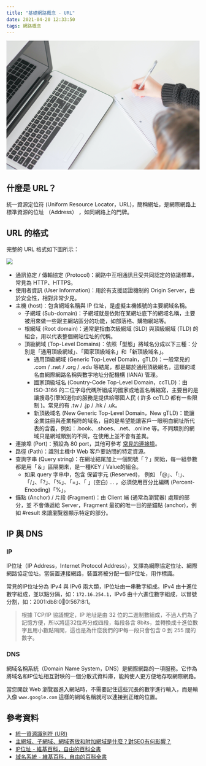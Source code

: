 ```yaml
---
title: "基礎網路概念 - URL"
date: 2021-04-20 12:33:50
tags: 網路概念
---
```

![](/uploads/note.jpg)

## 什麼是 URL？

統一資源定位符 (Uniform Resource Locator，URL)，簡稱網址，是網際網路上標準資源的位址 （Address） ，如同網路上的門牌。
<!-- more -->
## URL 的格式

完整的 URL 格式如下圖所示：

![](https://user-images.githubusercontent.com/7014009/114458357-add92b80-9c11-11eb-943e-028544a54fc0.png)

* 通訊協定 / 傳輸協定 (Protocol)：網路中互相通訊且受共同認定的協議標準，常見為 HTTP、HTTPS。
* 使用者資訊 (User Information)：用於有支援認證機制的 Origin Server，由於安全性，相對非常少見。
* 主機 (host)：包含網域名稱與 IP 位址，是虛擬主機帳號的主要網域名稱。
    * 子網域 (Sub-domain)：子網域就是依附在某網址底下的網域名稱，主要被用來做一些跟主網站區分的功能，如部落格、購物網站等。
    * 根網域 (Root domain)：通常是指由次級網域 (SLD) 與頂級網域 (TLD) 的組合，用以代表整個網站位址的代稱。
    * 頂級網域 (Top-Level Domains)：依照「型態」將域名分成以下三種：分別是「通用頂級網域」、「國家頂級域名」和「新頂級域名」。
        * 通用頂級網域 (Generic Top-Level Domain，gTLD)：一般常見的 .com / .net / .org / .edu 等結尾，都是屬於通用頂級網名，這類的域名由網際網路名稱與數字地址分配機構 (IANA) 管理。
        * 國家頂級域名 (Country-Code Top-Level Domain，ccTLD)：由 ISO-3166 的二位字母代碼所組成的國家或地區名稱縮寫，主要目的是讓搜尋引擎知道你的服務是提供給哪國人民 ( 許多 ccTLD 都有一些限制 )。常見的有 .tw / .jp / .hk / .uk。 
        * 新頂級域名 (New Generic Top-Level Domain，New gTLD)：能讓企業註冊與產業相符的域名，目的是希望能讓客戶一眼明白網址所代表的含義，例如：.book、.shoes、.net、.online 等。不同類別的網域只是網域類別的不同，在使用上並不會有差異。
* 連接埠 (Port)：預設為 80 port，其他可參考 [常見的連接埠](https://web.mit.edu/rhel-doc/4/RH-DOCS/rhel-sg-zh_tw-4/ch-ports.html)。
* 路徑 (Path)：識別主機中 Web 客戶要訪問的特定資源。
* 查詢字串 (Query string)：在網址結尾加上一個問號「？」開始，每一組參數都是用「＆」區隔開來，是一種KEY / Value的組合。
    * 如果 query 字串中，包含 保留字元 (Reserved)，
例如 「@」、「:」、「/」、「?」、「%」、「=」、「 」(空白) … ，必須使用百分比編碼 (Percent-Encoding)「%」。
* 錨點 (Anchor) / 片段 (Fragment)：由 Client 端 (通常為瀏覽器) 處理的部分，並 不會傳遞給 Server，Fragment 最初的唯一目的是錨點 (anchor)，例如 #result 來讓瀏覽器顯示特定的部分。

## IP 與 DNS

### IP

IP位址（IP Address，Internet Protocol Address），又譯為網際協定位址、網際網路協定位址。當裝置連接網路，裝置將被分配一個IP位址，用作標識。

常見的IP位址分為 IPv4 與 IPv6 兩大類，IP位址由一串數字組成。IPv4 由十進位數字組成，並以點分隔，如：`172.16.254.1`，IPv6 由十六進位數字組成，以冒號分割，如：2001:db8:0:1234:0:567:8:1。
>根據 TCP/IP 協議規定，IP 地址是由 32 位的二進制數組成，不過人們為了記憶方便，所以將這32位再分成四段，每段各含 8bits，並轉換成十進位數字且用小數點隔開，這也是為什麼我們的IP每一段只會包含 0 到 255 間的數字。

### DNS

網域名稱系統（Domain Name System，DNS）是網際網路的一項服務。它作為將域名和IP位址相互對映的一個分散式資料庫，能夠使人更方便地存取網際網路。

當您開啟 Web 瀏覽器進入網站時，不需要記住這些冗長的數字進行輸入，而是輸入像 `www.google.com` 這樣的網域名稱就可以連接到正確的位置。

## 參考資料
* [統一資源識別符 (URI)](https://notfalse.net/36/http-uri)
* [主網域、子網域、網域寄放和附加網域是什麼？對SEO有何影響？](https://bettywutalk.com/blog/domains/)
* [IP位址 - 維基百科，自由的百科全書](https://zh.wikipedia.org/wiki/IP%E5%9C%B0%E5%9D%80)
* [域名系統 - 維基百科，自由的百科全書](https://zh.wikipedia.org/wiki/%E5%9F%9F%E5%90%8D%E7%B3%BB%E7%BB%9F)